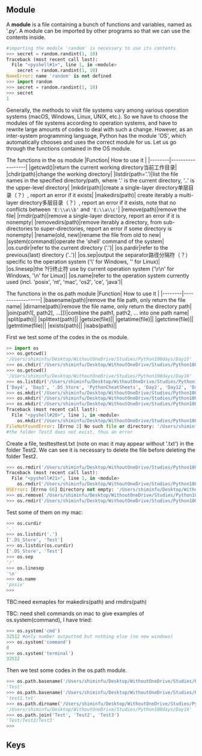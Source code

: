 ## Module
A __module__ is a file containing a bunch of functions and variables, named as '.py'. A module can be imported by other programs 
so that we can use the contents inside.

```Python
#importing the module 'random' is necessary to use its contents
>>> secret = random.randint(1, 10)
Traceback (most recent call last):
  File "<pyshell#1>", line 1, in <module>
    secret = random.randint(1, 10)
NameError: name 'random' is not defined
>>> import random
>>> secret = random.randint(1, 10)
>>> secret
1
```

Generally, the methods to visit file systems vary among various operation systems (macOS, Windows, Linux, UNIX, etc.). So we have to choose the modules of file systems according to operation systems, and have to rewrite large amounts of codes to deal with such a change. However, as an inter-system programming language, Python has the module 'OS', which automatically chooses and uses the correct module for us. Let us go through the functions contained in the OS module.

The functions in the os module
|Function|    How to use it    |
|--------|------------------|
|getcwd()|return the current working directory当前工作目录|
|chdir(path)|change the working directory|
|listdir(path='.')|list the file names in the specified directory/path, where '.' is the current directory, '..' is the upper-level directory|
|mkdir(path)|create a single-layer directory单层目录（？）, report an error if it exists|
|makedirs(path)| create iterably a multi-layer directory多层目录（？）, report an error if it exists, note that no conflicts between `'E:\\a\\b'` and `'E:\\a\\c'`|
|remove(path)|remove the file|
|rmdir(path)|remove a single-layer directory, report an error if it is nonempty|
|removedirs(path)|remove iterably a directory, from sub-directories to super-directories, report an error if some directory is nonempty|
|rename(old, new)|rename the file from old to new|
|system(command)|operate the 'shell' command of the system|
|os.curdir|refer to the current directory ('.')|
|os.pardir|refer to the previous(last) directory ('..')|
|os.sep|output the separator路径分隔符（？）specific to the operation system ('\\' for Windows, '\' for Linux)|
|os.linesep|the ?行终止符 use by current operation system ('\r\n' for Windows, '\n' for Linux)|
|os.name|refer to the operation system currently used (incl. 'posix', 'nt', 'mac', 'os2', 'ce', 'java')|

The functions in the os.path module
|Function|     How to use it        |
|--------|------------------|
|basename(path)|remove the file path, only return the file name|
|dirname(path)|remove the file name, only return the directory path|
|join(path1\[, path2\[, ...]])|combine the path1, path2, ... into one path name|
|split(path)||
|splittext(path)||
|getsize(file)||
|getatime(file)||
|getctime(file)||
|getmtime(file)||
|exists(path)||
|isabs(path)||

First we test some of the codes in the os module.
```Python
>> import os
>>> os.getcwd()
'/Users/shiminfu/Desktop/WithoutOneDrive/Studies/Python100days/Day15'
>>> os.chdir('/Users/shiminfu/Desktop/WithoutOneDrive/Studies/Python100days/Day16')
>>> os.getcwd()
'/Users/shiminfu/Desktop/WithoutOneDrive/Studies/Python100days/Day16'
>>> os.listdir('/Users/shiminfu/Desktop/WithoutOneDrive/Studies/Python100days')
['Day4', 'Day3', '.DS_Store', 'PythonCheatSheets', 'Day2', 'Day12', 'Day15', 'Day13', 'hello', 'Day16', 'Day10']
>>> os.mkdir('/Users/shiminfu/Desktop/WithoutOneDrive/Studies/Python100days/Day16/Test') #create a new folder Test in Day16
>>> os.mkdir('/Users/shiminfu/Desktop/WithoutOneDrive/Studies/Python100days/Day16/Test/Test2') #create a new folder Test2 in Test
>>> os.mkdir('/Users/shiminfu/Desktop/WithoutOneDrive/Studies/Python100days/Day16/Test3/Test2')
Traceback (most recent call last):
  File "<pyshell#20>", line 1, in <module>
    os.mkdir('/Users/shiminfu/Desktop/WithoutOneDrive/Studies/Python100days/Day16/Test3/Test2')
FileNotFoundError: [Errno 2] No such file or directory: '/Users/shiminfu/Desktop/WithoutOneDrive/Studies/Python100days/Day16/Test3/Test2'
#the folder Test3 does not exist, thus an error
```
Create a file, testtesttest.txt (note on mac it may appear without '.txt') in the folder Test2. We can see it is necessary to delete the file before deleting the folder Test2.
```Python
>>> os.rmdir('/Users/shiminfu/Desktop/WithoutOneDrive/Studies/Python100days/Day16/Test/Test2')
Traceback (most recent call last):
  File "<pyshell#21>", line 1, in <module>
    os.rmdir('/Users/shiminfu/Desktop/WithoutOneDrive/Studies/Python100days/Day16/Test/Test2')
OSError: [Errno 66] Directory not empty: '/Users/shiminfu/Desktop/WithoutOneDrive/Studies/Python100days/Day16/Test/Test2'
>>> os.remove('/Users/shiminfu/Desktop/WithoutOneDrive/Studies/Python100days/Day16/Test/Test2/testtesttest.txt') 
>>> os.rmdir('/Users/shiminfu/Desktop/WithoutOneDrive/Studies/Python100days/Day16/Test/Test2')
```
Test some of them on my mac:
```Python
>>> os.curdir
'.'
>>> os.listdir('.')
['.DS_Store', 'Test']
>>> os.listdir(os.curdir)
['.DS_Store', 'Test']
>>> os.sep
'/'
>>> os.linesep
'\n'
>>> os.name
'posix'
>>> 
```
TBC:need exmaples for makedirs(path) and rmdirs(path)

TBC: need shell commands on mac to give examples of os.system(command), I have tried:
```Python
>>> os.system('cmd')
32512 #only number outputted but nothing else (no new windows)
>>> os.system('command')
0
>>> os.system('terminal')
32512
```
Then we test some codes in the os.path module.
```Python
>>> os.path.basename('/Users/shiminfu/Desktop/WithoutOneDrive/Studies/Python100days/Day16/Test')
'Test'
>>> os.path.basename('/Users/shiminfu/Desktop/WithoutOneDrive/Studies/Python100days/Day16/Test/test1.txt')
'test1.txt'
>>> os.path.dirname('/Users/shiminfu/Desktop/WithoutOneDrive/Studies/Python100days/Day16/Test')
'/Users/shiminfu/Desktop/WithoutOneDrive/Studies/Python100days/Day16'
>>> os.path.join('Test', 'Test2', 'Test3')
'Test/Test2/Test3'
>>> 
```

## Keys

